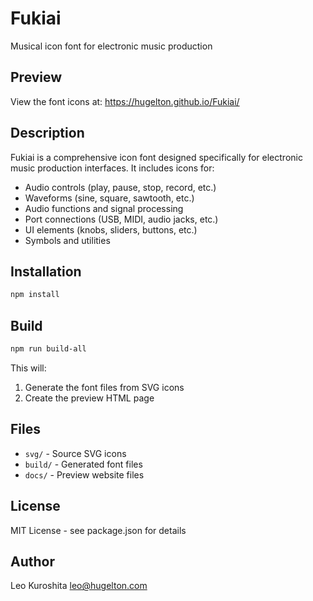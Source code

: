 # Fukiai

Musical icon font for electronic music production

## Preview

View the font icons at: https://hugelton.github.io/Fukiai/

## Description

Fukiai is a comprehensive icon font designed specifically for electronic music production interfaces. It includes icons for:

- Audio controls (play, pause, stop, record, etc.)
- Waveforms (sine, square, sawtooth, etc.)
- Audio functions and signal processing
- Port connections (USB, MIDI, audio jacks, etc.)
- UI elements (knobs, sliders, buttons, etc.)
- Symbols and utilities

## Installation

```bash
npm install
```

## Build

```bash
npm run build-all
```

This will:
1. Generate the font files from SVG icons
2. Create the preview HTML page

## Files

- `svg/` - Source SVG icons
- `build/` - Generated font files
- `docs/` - Preview website files

## License

MIT License - see package.json for details

## Author

Leo Kuroshita <leo@hugelton.com>